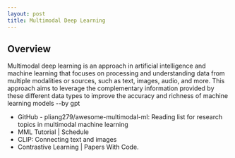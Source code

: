 ```yaml
---
layout: post
title: Multimodal Deep Learning
---
```


## Overview
Multimodal deep learning is an approach in artificial intelligence and machine learning that focuses on processing and understanding data from multiple modalities or sources, such as text, images, audio, and more. This approach aims to leverage the complementary information provided by these different data types to improve the accuracy and richness of machine learning models --by gpt

- GitHub - pliang279/awesome-multimodal-ml: Reading list for research topics in multimodal machine learning
- MML Tutorial | Schedule
- CLIP: Connecting text and images
- Contrastive Learning | Papers With Code.
